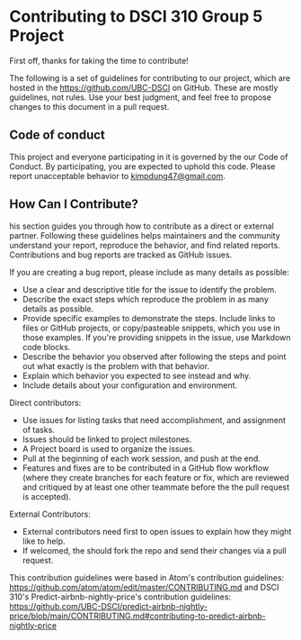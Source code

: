 # Contributing to DSCI 310 Group 5 Project  

First off, thanks for taking the time to contribute! 

The following is a set of guidelines for contributing to our project, which are hosted in the https://github.com/UBC-DSCI on GitHub. These are mostly guidelines, not rules. Use your best judgment, and feel free to propose changes to this document in a pull request.

## Code of conduct 

This project and everyone participating in it is governed by the our Code of Conduct. By participating, you are expected to uphold this code. Please report unacceptable behavior to kimpdung47@gmail.com. 

## How Can I Contribute? 

his section guides you through how to contribute as a direct or external partner. Following these guidelines helps maintainers and the community understand your report, reproduce the behavior, and find related reports. Contributions and bug reports are tracked as GitHub issues.

If you are creating a bug report, please include as many details as possible:

   - Use a clear and descriptive title for the issue to identify the problem.
   - Describe the exact steps which reproduce the problem in as many details as possible.
   - Provide specific examples to demonstrate the steps. Include links to files or GitHub projects, or copy/pasteable snippets, which you use in those examples. If you're providing snippets in the issue, use Markdown code blocks.
   - Describe the behavior you observed after following the steps and point out what exactly is the problem with that behavior.
   - Explain which behavior you expected to see instead and why.
   - Include details about your configuration and environment. 
   
Direct contributors:
   - Use issues for listing tasks that need accomplishment, and assignment of tasks.
   - Issues should be linked to project milestones.
   - A Project board is used to organize the issues.
   - Pull at the beginning of each work session, and push at the end.
   - Features and fixes are to be contributed in a GitHub flow workflow (where they create branches for each feature or fix, which are reviewed and critiqued by at least one other teammate before the the pull request is accepted).
   

External Contributors: 
   - External contributors need first to open issues to explain how they might like to help.
   - If welcomed, the should fork the repo and send their changes via a pull request.
   
   
This contribution guidelines were based in Atom's contribution guidelines: https://github.com/atom/atom/edit/master/CONTRIBUTING.md and DSCI 310's Predict-airbnb-nightly-price's contribution guidelines: https://github.com/UBC-DSCI/predict-airbnb-nightly-price/blob/main/CONTRIBUTING.md#contributing-to-predict-airbnb-nightly-price 